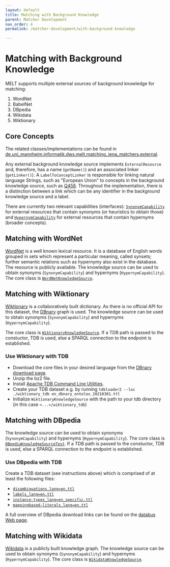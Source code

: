 ```yaml
---
layout: default
title: Matching with Background Knowledge
parent: Matcher Development
nav_order: 4
permalink: /matcher-development/with-background-knowledge

---
```


# Matching with Background Knowledge
MELT supports multiple external sources of background knowledge for matching:
1. WordNet
2. BabelNet
3. DBpedia
4. Wikidata
5. Wiktionary

## Core Concepts
The related classes/implementations can be found in [de.uni_mannheim.informatik.dws.melt.matching_jena_matchers.external](https://github.com/dwslab/melt/tree/master/matching-jena-matchers/src/main/java/de/uni_mannheim/informatik/dws/melt/matching_jena_matchers/external).

Any external background knowledge source implements `ExternalResource` and, therefore, has a name (`getName()`) and an associated linker (`getLinker()`). A `LabelToConceptLinker` is responsible for linking natural language Strings, such as "European Union" to concepts in the background knowledge source, such as [Q458](https://www.wikidata.org/wiki/Q458). Throughout the implementation, there is a distinction between a link which can be any identifier in the background knowledge source and a label.

There are currently two relevant capabilities (interfaces): [`SynonymCapability`](https://github.com/dwslab/melt/blob/master/matching-jena-matchers/src/main/java/de/uni_mannheim/informatik/dws/melt/matching_jena_matchers/external/SynonymCapability.java) for external resources that contain synonyms (or heuristics to obtain those) and [`HypernymCapability`](https://github.com/dwslab/melt/blob/master/matching-jena-matchers/src/main/java/de/uni_mannheim/informatik/dws/melt/matching_jena_matchers/external/HypernymCapability.java) for external resources that contain hypernyms (broader concepts).


## Matching with WordNet
[WordNet](https://wordnet.princeton.edu/) is a well known lexical resource. It is a database of English words grouped in sets which represent a particular meaning, called synsets; further semantic relations such as hypernymy also exist in the database. The resource is publicly available. The knowledge source can be used to obtain synonyms (`SynonymCapability`) and hypernyms (`HypernymCapability`). The core class is [`WordNetKnowledgeSource`](https://github.com/dwslab/melt/blob/master/matching-jena-matchers/src/main/java/de/uni_mannheim/informatik/dws/melt/matching_jena_matchers/external/wordNet/WordNetKnowledgeSource.java).

## Matching with Wiktionary
[Wiktionary](https://www.wiktionary.org/) is a collaboratively built dictionary. As there is no official API for this dataset, the [DBnary](http://kaiko.getalp.org/about-dbnary/) graph is used. The knowledge source can be used to obtain synonyms (`SynonymCapability`) and hypernyms (`HypernymCapability`).

The core class is [`WiktionaryKnowledgeSource`](https://github.com/dwslab/melt/blob/master/matching-jena-matchers/src/main/java/de/uni_mannheim/informatik/dws/melt/matching_jena_matchers/external/wiktionary/WiktionaryKnowledgeSource.java). If a TDB path is passed to the constuctor, TDB is used, else a SPARQL connection to the endpoint is established.

### Use Wiktionary with TDB
- Download the core files in your desired language from the [DBnary download page](http://kaiko.getalp.org/about-dbnary/download/). 
- Unzip the bz2 file. 
- Install [Apache TDB Command Line Utilities](https://jena.apache.org/documentation/tdb/commands.html).
- Create your TDB dataset e.g. by running `tdbloader2 --loc ./wiktionary_tdb en_dbnary_ontolex_20210301.ttl`
- Initialize `WiktionaryKnowledgeSource` with the path to your tdb directory (in this case `<...>/wiktionary_tdb`)

## Matching with DBpedia
The knowledge source can be used to obtain synonyms (`SynonymCapability`) and hypernyms (`HypernymCapability`). The core class is [`DBpediaKnowledgeSourceTest`](https://github.com/dwslab/melt/blob/master/matching-jena-matchers/src/main/java/de/uni_mannheim/informatik/dws/melt/matching_jena_matchers/external/dbpedia/DBpediaKnowledgeSource.java). If a TDB path is passed to the constuctor, TDB is used, else a SPARQL connection to the endpoint is established.

### Use DBpedia with TDB
Create a TDB dataset (see instructions above) which is comprised of at least the following files:
- [`disambiguations_lang=en.ttl`](https://downloads.dbpedia.org/repo/dbpedia/generic/disambiguations/2020.12.01/disambiguations_lang=en.ttl.bz2)
- [`labels_lang=en.ttl`](https://downloads.dbpedia.org/repo/dbpedia/generic/labels/2020.12.01/labels_lang=en.ttl.bz2
)
- [`instance-types_lang=en_specific.ttl`](https://downloads.dbpedia.org/repo/dbpedia/mappings/instance-types/2020.12.01/instance-types_lang=en_specific.ttl.bz2)
- [`mappingbased-literals_lang=en.ttl`](https://downloads.dbpedia.org/repo/dbpedia/mappings/mappingbased-literals/2020.12.01/mappingbased-literals_lang=en.ttl.bz2)

A full overview of DBpedia download links can be found on the [databus Web page](https://databus.dbpedia.org/dbpedia/collections/latest-core). 

## Matching with Wikidata
[Wikidata](https://www.wikidata.org/) is a publicly built knowledge graph. The knowledge source can be used to obtain synonyms (`SynonymCapability`) and hypernyms (`HypernymCapability`). The core class is [`WikidataKnowledgeSource`](https://github.com/dwslab/melt/blob/master/matching-jena-matchers/src/main/java/de/uni_mannheim/informatik/dws/melt/matching_jena_matchers/external/wikidata/WikidataKnowledgeSource.java).
